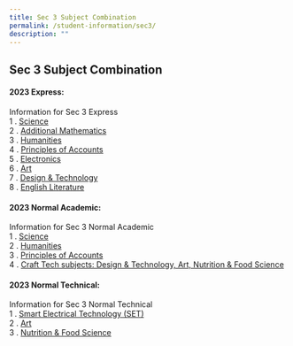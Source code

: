 ```yaml
---
title: Sec 3 Subject Combination
permalink: /student-information/sec3/
description: ""
---
```



## Sec 3 Subject Combination

#### 2023 Express:
Information for Sec 3 Express<br>
1 \. [Science](https://drive.google.com/file/d/1V78x0mc4rtp9VeplsL_fauAPwvph4J4B/view?usp=sharing)<br>
2 \. [Additional Mathematics](https://drive.google.com/file/d/1j_C-Jo-dFJt4pvijxzXqCa6SxjdNkGiL/view?usp=sharing)<br>
3 \. [Humanities](https://drive.google.com/file/d/12bKKrAlJEyx4H3X4uDkzSP1Wkek-wC4w/view?usp=sharing)<br>
4 \. [Principles of Accounts](https://drive.google.com/file/d/1Z-FknhOPaEeGodBeSeYbACNtVs0-4tBL/view?usp=sharing)<br>
5 \. [Electronics](https://drive.google.com/file/d/1kvJ4qHPa9kYwBekJwCl5w0BaQSZpgpPS/view?usp=sharing)<br>
6 \. [Art](https://drive.google.com/file/d/1XPwNoybw7wwqaoFJ91-WnFf-YPEV2tex/view?usp=sharing)<br>
7 \. [Design & Technology](https://drive.google.com/file/d/1eiFuFD2WP1Fs-wS-BxRMGGPG1rTb-04D/view?usp=sharing)<br>
8 \. [English Literature](https://drive.google.com/file/d/15ckG_Qzjoxmz8IsjFeCOrX2zLON58vsl/view?usp=sharing)

#### 2023 Normal Academic:
Information for Sec 3 Normal Academic<br>
1 \. [Science](https://drive.google.com/file/d/1OgCAj2LeVpCZ_aePuXSsUOzvOMryEzvE/view?usp=sharing)<br>
2 \. [Humanities](https://drive.google.com/file/d/16c6QYiCgWg3nKNtrKhZ4kO_jossD_Hf1/view?usp=sharing)<br>
3 \. [Principles of Accounts](https://drive.google.com/file/d/1ZV8tZVM3J-6_n3zX_AaQilDfU02JhIHZ/view?usp=sharing)<br>
4 \. [Craft Tech subjects: Design & Technology, Art, Nutrition & Food Science](https://drive.google.com/file/d/1F3FI8g8OT2gXoiSZItX1j0PUZ3xqIcgp/view?usp=sharing)

#### 2023 Normal Technical:
Information for Sec 3 Normal Technical<br>
1 \. [Smart Electrical Technology (SET)](https://drive.google.com/file/d/1XipmGQR_N8BFAVKJmUqGbI_-tQTddLMv/view?usp=sharing)<br>
2 \. [Art](https://drive.google.com/file/d/1mEQxK3KP19nk2X81SfxoSP1g2R7epWIU/view?usp=sharing)<br>
3 \. [Nutrition & Food Science](https://drive.google.com/file/d/1dXQCjBvXDvoZmOn8DH_j4BbAh9SGlx4w/view?usp=sharing)

